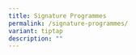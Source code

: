 ```yaml
---
title: Signature Programmes
permalink: /signature-programmes/
variant: tiptap
description: ""
---
```

